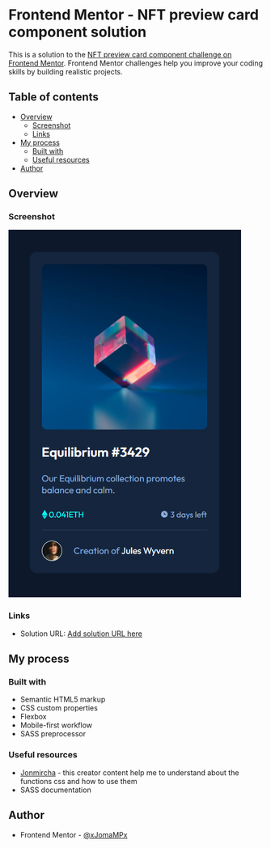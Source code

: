 # Frontend Mentor - NFT preview card component solution

This is a solution to the [NFT preview card component challenge on Frontend Mentor](https://www.frontendmentor.io/challenges/nft-preview-card-component-SbdUL_w0U). Frontend Mentor challenges help you improve your coding skills by building realistic projects. 


## Table of contents

- [Overview](#overview)
  - [Screenshot](#screenshot)
  - [Links](#links)
- [My process](#my-process)
  - [Built with](#built-with)
  - [Useful resources](#useful-resources)
- [Author](#author)


## Overview

### Screenshot

![](./solution/NFT-card-component.png)



### Links

- Solution URL: [Add solution URL here](https://xjomampx.github.io/NTF-Card-Component/)


## My process

### Built with

- Semantic HTML5 markup
- CSS custom properties
- Flexbox
- Mobile-first workflow
- SASS preprocessor



### Useful resources

- [Jonmircha](https://www.youtube.com/channel/UCXR7VjA26PcHP3vb6F2X3VQ) - this creator content help me to understand about the functions css and how to use them
- SASS documentation

## Author

- Frontend Mentor - [@xJomaMPx](https://www.frontendmentor.io/profile/xJomaMPx)